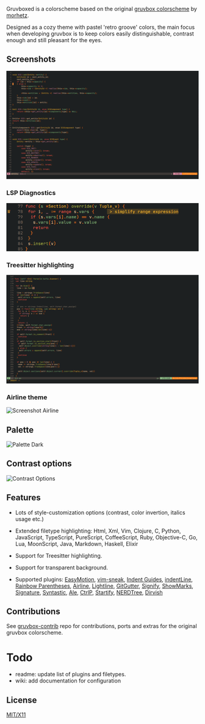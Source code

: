 Gruvboxed is a colorscheme based on the original [gruvbox colorscheme](https://github.com/morhetz/gruvbox) by [morhetz](https://github.com/morhetz).

Designed as a cozy theme with pastel 'retro groove' colors, the main focus when developing gruvbox is to keep colors easily distinguishable, contrast enough and still pleasant for the eyes.

## Screenshots

<!-- Refer [Gallery][] for more syntax-specific screenshots.

   [Gallery]: https://github.com/morhetz/gruvbox/wiki/Gallery -->

![preview ecs](images/preview-cpp.png)

### LSP Diagnostics

![preview diagnostics](images/preview-go-diagnostics.png)

### Treesitter highlighting

![preview go treesitter](images/preview-go-ini.png)

<!-- ### Dark mode

![Screenshot Dark](http://i.imgur.com/GkIl8Fn.png)

### Light mode

![Screenshot Light](http://i.imgur.com/X75niEa.png) -->

### Airline theme

![Screenshot Airline](http://i.imgur.com/wRQceUR.png)

## Palette

<!--
### Dark mode -->

![Palette Dark](http://i.imgur.com/wa666xg.png)

<!--
### Light mode

![Palette Light](http://i.imgur.com/49qKyYW.png) -->

## Contrast options

<!-- Refer [wiki section][] for contrast configuration and other options.

   [wiki section]: https://github.com/morhetz/gruvbox/wiki/Configuration#ggruvbox_contrast_dark -->

![Contrast Options](http://i.imgur.com/5MSbe6T.png)

<!-- ## Documentation

Please check [wiki][] for installation details, terminal-specific setup, troubleshooting, configuration options and others.

   [wiki]: https://github.com/morhetz/gruvbox/wiki -->

## Features

- Lots of style-customization options (contrast, color invertion, italics usage etc.)
- Extended filetype highlighting: Html, Xml, Vim, Clojure, C, Python, JavaScript, TypeScript, PureScript, CoffeeScript, Ruby, Objective-C, Go, Lua, MoonScript, Java, Markdown, Haskell, Elixir
- Support for Treesitter highlighting.
- Support for transparent background.
- Supported plugins: [EasyMotion][], [vim-sneak][], [Indent Guides][], [indentLine][], [Rainbow Parentheses][], [Airline][], [Lightline][], [GitGutter][], [Signify][], [ShowMarks][], [Signature][], [Syntastic][], [Ale][], [CtrlP][], [Startify][], [NERDTree][], [Dirvish][]

  [easymotion]: https://github.com/Lokaltog/vim-easymotion
  [vim-sneak]: https://github.com/justinmk/vim-sneak
  [indent guides]: https://github.com/nathanaelkane/vim-indent-guides
  [indentline]: https://github.com/Yggdroot/indentLine
  [rainbow parentheses]: https://github.com/kien/rainbow_parentheses.vim
  [airline]: https://github.com/bling/vim-airline
  [lightline]: https://github.com/itchyny/lightline.vim
  [gitgutter]: https://github.com/airblade/vim-gitgutter
  [signify]: https://github.com/mhinz/vim-signify
  [showmarks]: http://www.vim.org/scripts/script.php?script_id=152
  [signature]: https://github.com/kshenoy/vim-signature
  [syntastic]: https://github.com/scrooloose/syntastic
  [ale]: https://github.com/w0rp/ale
  [ctrlp]: https://github.com/kien/ctrlp.vim
  [startify]: https://github.com/mhinz/vim-startify
  [nerdtree]: https://github.com/scrooloose/nerdtree
  [dirvish]: https://github.com/justinmk/vim-dirvish

## Contributions

See [gruvbox-contrib](https://github.com/morhetz/gruvbox-contrib) repo for contributions, ports and extras for the original gruvbox colorscheme.

# Todo

- readme: update list of plugins and filetypes.
- wiki: add documentation for configuration

## License

[MIT/X11](https://en.wikipedia.org/wiki/MIT_License)
